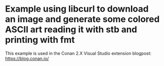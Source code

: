 # Example using libcurl to download an image and generate some colored ASCII art reading it with stb and printing with fmt

This example is used in the Conan 2.X Visual Studio extension blogpost: https://blog.conan.io/